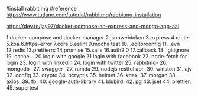 #install rabbit mq
#reference https://www.tutlane.com/tutorial/rabbitmq/rabbitmq-installation

https://dev.to/jay97/docker-compose-an-express-and-mongo-app-aai


1.docker-compose and docker-manager
2.jsonwebtoken
3.express
4.router
5.koa
6.https-error
7.cors
8.eslint
9.mocha test
10. .editorconfig
11. .evn
12.redis
13.prettierrc
14.promise
15.sails
16.auth2.0
17.callback
18. .gitignore
19. cache...
20.login with google
21 login with facebook
22. node-fetch for login
23. login with linkedin
24. login with twitter
25. rabbitmq-
26. mongodb-
27. swagger-
27. ramda
29. nodejs restful api-
30. winston
31. ajv
32. config
33. crypto
34. bcryptjs
35. helmet
36. knex.
37. morgan
38. axios.
39. fb.
40. google-auth-library
41. blubird.
42. pg
43. jset
44. prettier.
45. supertest


